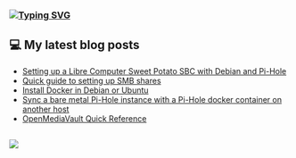### [![Typing SVG](https://readme-typing-svg.herokuapp.com/?lines=Hello+World.+👋)](https://git.io/typing-svg)

## 💻 My latest blog posts
<!-- BLOG-POST-LIST:START -->
- [Setting up a Libre Computer Sweet Potato SBC with Debian and Pi-Hole](https://arieldiaz.codes/blog/setting-up-sweet-potato-debian-pihole/)
- [Quick guide to setting up SMB shares](https://arieldiaz.codes/blog/quick-guide-setting-up-smb/)
- [Install Docker in Debian or Ubuntu](https://arieldiaz.codes/blog/install-docker-debian-ubuntu/)
- [Sync a bare metal Pi-Hole instance with a Pi-Hole docker container on another host](https://arieldiaz.codes/blog/sync-bare-metal-pihole-with-container/)
- [OpenMediaVault Quick Reference](https://arieldiaz.codes/blog/openmediavault-quick-reference/)
<!-- BLOG-POST-LIST:END -->

##
![](https://komarev.com/ghpvc/?username=fullmetalbrackets&flat-square&color=009eaa)
